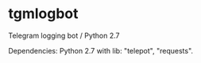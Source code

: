 # tgmlogbot
Telegram logging bot / Python 2.7

Dependencies:
Python 2.7 with lib: "telepot", "requests".
